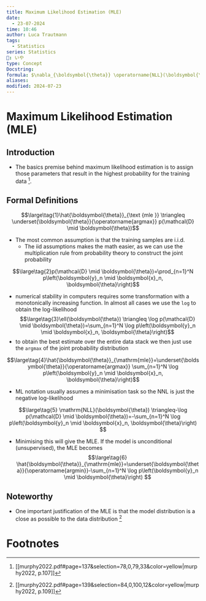 ```yaml
---
title: Maximum Likelihood Estimation (MLE)
date:
  - 23-07-2024
time: 10:46
author: Luca Trautmann
tags:
  - Statistics
series: Statistics
🍙: いや
type: Concept
Docstring: 
formula: $\nabla_{\boldsymbol{\theta}} \operatorname{NLL}(\boldsymbol{\theta})=\mathbf{0}$
aliases: 
modified: 2024-07-23
---
```

# Maximum Likelihood Estimation (MLE)
## Introduction
- The basics premise behind maximum likelihood estimation is to assign those parameters that result in the highest probability for the training data [^2]. 


## Formal Definitions

$$\large\tag{1}\hat{\boldsymbol{\theta}}_{\text {mle }} \triangleq \underset{\boldsymbol{\theta}}{\operatorname{argmax}} p(\mathcal{D} \mid \boldsymbol{\theta})$$
- The most common assumption is that the training samples are i.i.d. 
	- The iid assumptions makes the math easier, as we can use the multiplication rule from probability theory to construct the joint probability

$$\large\tag{2}p(\mathcal{D} \mid \boldsymbol{\theta})=\prod_{n=1}^N p\left(\boldsymbol{y}_n \mid \boldsymbol{x}_n, \boldsymbol{\theta}\right)$$
- numerical stability in computers requires some transformation with a monotonically increasing function. In almost all cases we use the `log` to obtain the log-likelihood
$$\large\tag{3}\ell(\boldsymbol{\theta}) \triangleq \log p(\mathcal{D} \mid \boldsymbol{\theta})=\sum_{n=1}^N \log p\left(\boldsymbol{y}_n \mid \boldsymbol{x}_n, \boldsymbol{\theta}\right)$$
- to obtain the best estimate over the entire data stack we then just use the `argmax` of the joint probability distribution

$$\large\tag{4}\hat{\boldsymbol{\theta}}_{\mathrm{mle}}=\underset{\boldsymbol{\theta}}{\operatorname{argmax}} \sum_{n=1}^N \log p\left(\boldsymbol{y}_n \mid \boldsymbol{x}_n, \boldsymbol{\theta}\right)$$

- ML notation usually assumes a minimisation task so the NNL is just the negative log-likelihood

$$\large\tag{5}
\mathrm{NLL}(\boldsymbol{\theta}) \triangleq-\log p(\mathcal{D} \mid \boldsymbol{\theta})=-\sum_{n=1}^N \log p\left(\boldsymbol{y}_n \mid \boldsymbol{x}_n, \boldsymbol{\theta}\right)
$$

- Minimising this will give the MLE. If the model is unconditional (unsupervised), the MLE becomes
$$\large\tag{6}
\hat{\boldsymbol{\theta}}_{\mathrm{mle}}=\underset{\boldsymbol{\theta}}{\operatorname{argmin}}-\sum_{n=1}^N \log p\left(\boldsymbol{y}_n \mid \boldsymbol{\theta}\right)
$$

## Noteworthy
- One important justification of the MLE is that the model distribution is a close as possible to the data distribution [^3]

# Footnotes
[^2]: [[murphy2022.pdf#page=137&selection=78,0,79,33&color=yellow|murphy2022, p.107]]
[^3]: [[murphy2022.pdf#page=139&selection=84,0,100,12&color=yellow|murphy2022, p.109]]